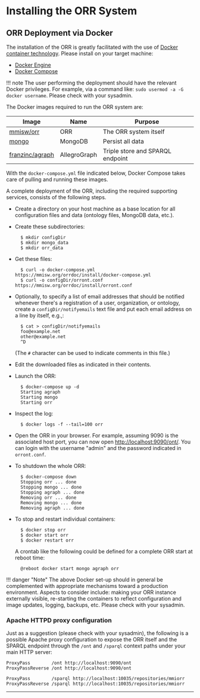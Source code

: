 # Installing the ORR System

## ORR Deployment via Docker

The installation of the ORR is greatly facilitated with the use of
[Docker container technology](https://www.docker.com/what-docker).
Please install on your target machine:

- [Docker Engine](https://docs.docker.com/engine/installation/)
- [Docker Compose](https://docs.docker.com/compose/install/)


!!! note 
    The user performing the deployment should have the relevant Docker privileges.
    For example, via a command like: `sudo usermod -a -G docker username`.
    Please check with your sysadmin.

    
The Docker images required to run the ORR system are:

| Image |  Name |  Purpose |
|-|-|-|
| [mmisw/orr]       | ORR          | The ORR system itself |
| [mongo]           | MongoDB      | Persist all data |
| [franzinc/agraph] | AllegroGraph | Triple store and SPARQL endpoint |

With the `docker-compose.yml` file indicated below, Docker Compose takes care 
of pulling and running these images.

A complete deployment of the ORR, including the required supporting services,
consists of the following steps.

- Create a directory on your host machine as a base location for all
  configuration files and data (ontology files, MongoDB data, etc.).

- Create these subdirectories:

        $ mkdir configDir
        $ mkdir mongo_data
        $ mkdir orr_data
    
- Get these files:

        $ curl -o docker-compose.yml     https://mmisw.org/orrdoc/install/docker-compose.yml
        $ curl -o configDir/orront.conf  https://mmisw.org/orrdoc/install/orront.conf

- Optionally, to specify a list of email addresses that should be notified whenever there's a
registration of a user, organization, or ontology, create a `configDir/notifyemails` 
text file and put each email address on a line by itself, e.g.,:

        $ cat > configDir/notifyemails
        foo@example.net
        other@example.net
        ^D
        
     (The `#` character can be used to indicate comments in this file.)

- Edit the downloaded files as indicated in their contents.


- Launch the ORR:

        $ docker-compose up -d
        Starting agraph
        Starting mongo
        Starting orr
    
- Inspect the log:

        $ docker logs -f --tail=100 orr
        
- Open the ORR in your browser. For example, assuming 9090 is the associated host port,
  you can now open [http://localhost:9090/ont/](http://localhost:9090/ont/).
  You can login with the username "admin" and the password indicated in `orront.conf`.
 

- To shutdown the whole ORR:

        $ docker-compose down
        Stopping orr ... done
        Stopping mongo ... done
        Stopping agraph ... done
        Removing orr ... done
        Removing mongo ... done
        Removing agraph ... done


- To stop and restart individual containers:

        $ docker stop orr
        $ docker start orr
        $ docker restart orr

    A crontab like the following could be defined for a complete ORR start at reboot time:
     
        @reboot docker start mongo agraph orr



!!! danger "Note" 
    The above Docker set-up should in general be complemented with appropriate
    mechanisms toward a production environment.
    Aspects to consider include:
    making your ORR instance externally visible, re-starting the containers to reflect configuration
    and image updates, logging, backups, etc.
    Please check with your sysadmin.


### Apache HTTPD proxy configuration

Just as a suggestion (please check with your sysadmin), the following is a possible Apache
proxy configuration to expose the ORR itself and the SPARQL endpoint through the `/ont`
and `/sparql` context paths under your main HTTP server:

    ProxyPass        /ont http://localhost:9090/ont
    ProxyPassReverse /ont http://localhost:9090/ont

    ProxyPass        /sparql http://localhost:10035/repositories/mmiorr
    ProxyPassReverse /sparql http://localhost:10035/repositories/mmiorr



-------------
[mmisw/orr]: https://hub.docker.com/r/mmisw/orr/
[mongo]: https://hub.docker.com/_/mongo/
[franzinc/agraph]: https://hub.docker.com/r/franzinc/agraph/
